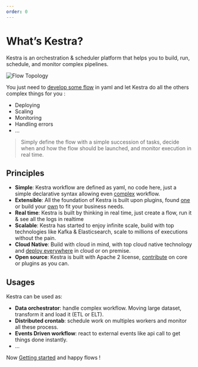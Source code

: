 ```yaml
---
order: 0
---
```


# What’s Kestra?
Kestra is an orchestration & scheduler platform that helps you to build, run, schedule, and monitor complex pipelines.


![Flow Topology](/ui.gif)

You just need to [develop some flow](developer-guide) in yaml and let Kestra do all the others complex things for you : 
- Deploying
- Scaling
- Monitoring 
- Handling errors
- ... 

> Simply define the flow with a simple succession of tasks, decide when and how the flow should be launched, and monitor execution in real time.


## Principles
- **Simple**: Kestra workflow are defined as yaml, no code here, just a simple declarative syntax allowing even [complex](developer-guide/flowable) workflow.  
- **Extensible**: All the foundation of Kestra is built upon plugins, found [one](../plugins) or build your [own](plugin-developer-guide) to fit your business needs.
- **Real time**: Kestra is built by thinking in real time, just create a flow, run it & see all the logs in realtime
- **Scalable**: Kestra has started to enjoy infinite scale, build with top technologies like Kafka & Elasticsearch, scale to millions of executions without the pain.
- **Cloud Native**: Build with cloud in mind, with top cloud native technology and [deploy everywhere](administrator-guide/deployment) in cloud or on premise. 
- **Open source**: Kestra is built with Apache 2 license, [contribute](https://github.com/kestra-io/kestra) on core or plugins as you can.


## Usages
Kestra can be used as: 
- **Data orchestrator**: handle complex workflow. Moving large dataset, transform it and load it (ETL or ELT). 
- **Distributed crontab**: schedule work on multiples workers and monitor all these process.
- **Events Driven workflow**: react to external events like api call to get things done instantly.
- ... 

Now [Getting started](getting-started) and happy flows ! 
